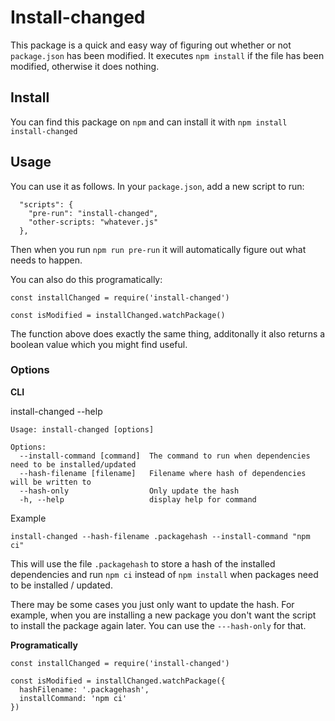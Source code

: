 # Install-changed

This package is a quick and easy way of figuring out whether or not `package.json` has been modified. It executes `npm install` if the file has been modified, otherwise it does nothing.

## Install

You can find this package on `npm` and can install it with `npm install install-changed`

## Usage
You can use it as follows. In your `package.json`, add a new script to run:
```
  "scripts": {
    "pre-run": "install-changed",
    "other-scripts: "whatever.js"
  },
  ```
  Then when you run `npm run pre-run` it will automatically figure out what needs to happen.

  You can also do this programatically:

```
const installChanged = require('install-changed')

const isModified = installChanged.watchPackage()
```

The function above does exactly the same thing, additonally it also returns a boolean value which you might find useful.

### Options

**CLI**

install-changed --help
```
Usage: install-changed [options]

Options:
  --install-command [command]  The command to run when dependencies need to be installed/updated
  --hash-filename [filename]   Filename where hash of dependencies will be written to
  --hash-only                  Only update the hash
  -h, --help                   display help for command
```

Example
```
install-changed --hash-filename .packagehash --install-command "npm ci"
```
This will use the file `.packagehash` to store a hash of the installed dependencies and run `npm ci` instead of `npm install` when packages need to be installed / updated.

There may be some cases you just only want to update the hash. For example, when you are installing a new package you don't want the script to install the package again later. You can use the `---hash-only` for that.

**Programatically**

```
const installChanged = require('install-changed')

const isModified = installChanged.watchPackage({
  hashFilename: '.packagehash',
  installCommand: 'npm ci'
})
```